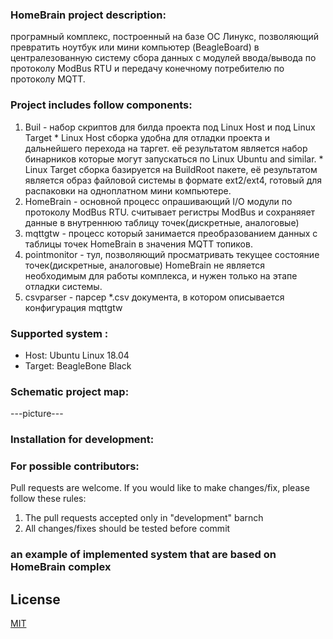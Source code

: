 
### HomeBrain project description:

програмный комплекс, построенный на базе ОС Линукс, позволяющий превратить ноутбук или мини компьютер (BeagleBoard)
в централезованную систему сбора данных c модулей ввода/вывода по протоколу ModBus RTU и передачу конечному потребителю по протоколу MQTT.

### Project includes follow components:

1. Buil         - набор скриптов для билда проекта под Linux Host и под Linux Target
                   * Linux Host сборка удобна для отладки проекта и дальнейшего перехода на таргет.
                     её результатом является набор бинарников которые могут запускаться по Linux Ubuntu and similar.
                   * Linux Target сборка базируется на BuildRoot пакете, её результатом является образ файловой системы 
                     в формате ext2/ext4, готовый для распаковки на одноплатном мини компьютере.
2. HomeBrain    - основной процесс опрашивающий I/O модули по протоколу ModBus RTU.
                  считывает регистры ModBus и сохраняяет данные в внутреннюю таблицу точек(дискретные, аналоговые)
3. mqttgtw      - процесс который занимается преобразованием данных с таблицы точек HomeBrain
                  в значения MQTT топиков.
4. pointmonitor - тул, позволяющий просматривать текущее состояние точек(дискретные, аналоговые) HomeBrain
                  не является необходимым для работы комплекса, и нужен только на этапе отладки системы.
5. csvparser    - парсер *.csv документа, в котором описывается конфигурация mqttgtw


### Supported system :

*   Host: Ubuntu Linux 18.04 
*   Target: BeagleBone Black 

### Schematic project map:

---picture---


### Installation for development:

### For possible contributors:

Pull requests are welcome.
If you would like to make changes/fix, please follow these rules:

1. The pull requests accepted only in "development" barnch
2. All changes/fixes should be tested before commit


### an example of implemented system that are based on HomeBrain complex

## License
[MIT](https://choosealicense.com/licenses/mit/)